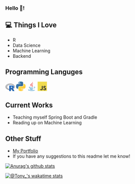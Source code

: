 ### Hello 👋!

## 💻 Things I Love
- R
- Data Science
- Machine Learning
- Backend

## Programming Languges
<img src = 'https://github.com/AntoniosBarotsis/AntoniosBarotsis/blob/master/images/R.png' width='30'/> <img src = 'https://github.com/AntoniosBarotsis/AntoniosBarotsis/blob/master/images/python.png' width='30'/> <img src = 'https://github.com/AntoniosBarotsis/AntoniosBarotsis/blob/master/images/java.svg' width='30'/> <img src = 'https://github.com/AntoniosBarotsis/AntoniosBarotsis/blob/master/images/js.svg' width='30'/>

## Current Works
<!-- - I'm currently working on small DS/ML projects to further my skills. You can find out more [here](https://github.com/AntoniosBarotsis/DS_Practice).
- Learning more about R, Data science and Machine Learning 👀 -->
- Teaching myself Spring Boot and Gradle
- Reading up on Machine Learning

## Other Stuff
- [My Portfolio](https://antoniosbarotsis.github.io/)
- If you have any suggestions to this readme let me know!

<!-- [![Anurag's github stats](https://github-readme-stats.vercel.app/api?username=antoniosbarotsis&count_private=true&show_icons=true&theme=dark)](https://github.com/anuraghazra/github-readme-stats)

[![willianrod's wakatime stats](https://github-readme-stats.vercel.app/api/wakatime?username=Tony_&layout=compact&theme=dark)](https://github.com/anuraghazra/github-readme-stats) -->

[![Anurag's github stats](https://github-readme-stats.vercel.app/api?username=antoniosbarotsis&count_private=true&show_icons=true&theme=dark&bg_color=45,5EFCE8,0396FF&text_color=000000&title_color=000000)](https://github.com/anuraghazra/github-readme-stats)

<!-- [![Anurag's github stats](https://github-readme-stats.vercel.app/api?username=antoniosbarotsis&count_private=true&show_icons=true&theme=dark&bg_color=45,FB8085,F9C1B1&text_color=000000&title_color=000000)](https://github.com/anuraghazra/github-readme-stats) -->

[![@Tony_'s wakatime stats](https://github-readme-stats.vercel.app/api/wakatime?username=Tony_&layout=compact&bg_color=45,0396FF,5EFCE8&text_color=000000&title_color=000000)](https://github.com/anuraghazra/github-readme-stats)
